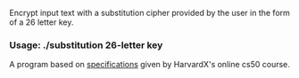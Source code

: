 Encrypt input text with a substitution cipher provided 
by the user in the form of a 26 letter key.

### Usage: ./substitution 26-letter key ###

A program based on [specifications](https://cs50.harvard.edu/x/2020/psets/2/substitution/ "Substitution Cipher") given by HarvardX's online cs50 course.

